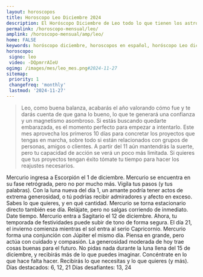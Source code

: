 ```yaml
---
layout: horoscopos
title: Horoscopo Leo Diciembre 2024
description: El Horóscopo Diciembre de Leo todo lo que tienen los astros preparados para este mes, amor, trabajo, familia. Todo sobre astrologia, tarot, predicciones. Horoscopo gratis en español, predicciones y astrología.
permalink: /horoscopo-mensual/leo/
amplink: /horoscopo-mensual/amp/leo/
home: FALSE
keywords: horóscopo diciembre, horoscopos en español, horóscopo Leo diciembre , horóscopo esperanza gracia, horoscop, horóscopos gratis, horoscopo Leo, Tarot, Astrologia, Zodíaco, Leo, horoscopo gratis, horoscopo del mes 
horoscopo:
 signo: leo
 video: -DQpmrrAIeU
ogimg: /images/mes/leo_mes.png#2024-11-27
sitemap:
 priority: 1
 changefreq: 'monthly'
 lastmod: '2024-11-27'
---
```



 > Leo, como buena balanza, acabarás el año valorando cómo fue y te darás cuenta de que gana lo bueno, lo que te generará una confianza y un magnetismo asombroso. Si estás buscando quedarte embarazada, es el momento perfecto para empezar a intentarlo. Este mes aprovecha los primeros 10 días para concretar los proyectos que tengas en marcha, sobre todo si están relacionados con grupos de personas, amigos o clientes. A partir del 11 aún mantendrás la suerte, pero tu capacidad de acción se verá un poco más limitada. Si quieres que tus proyectos tengan éxito tómate tu tiempo para hacer los reajustes necesarios.



Mercurio ingresa a Escorpión el 1 de diciembre. Mercurio se encuentra en su fase retrógrada, pero no por mucho más. Vigila tus pasos (y tus palabras). 
Con la luna nueva del día 1, un amante podría tener actos de extrema generosidad, o tú podrías recibir admiradores y afecto en exceso. Sabes lo que quieres, y en qué cantidad. Mercurio se torna estacionario directo también ese día. Relájate, pero no salgas corriendo de inmediato. Date tiempo. 
Mercurio entra a Sagitario el 12 de diciembre. Ahora, tu temporada de festividades puede subir de tono de forma segura. El día 21, el invierno comienza mientras el sol entra al serio Capricornio. Mercurio forma una conjunción con Júpiter el mismo día. Piensa en grande, pero actúa con cuidado y compasión. La generosidad moderada de hoy trae cosas buenas para el futuro. 
No pidas nada durante la luna llena del 15 de diciembre, y recibirás más de lo que puedes imaginar. Concéntrate en lo que hace falta hacer. Recibirás lo que necesitas y lo que quieres (y más). 
Días destacados: 6, 12, 21
Días desafiantes: 13, 24